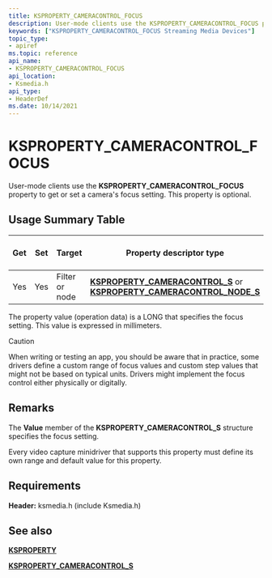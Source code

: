 ```yaml
---
title: KSPROPERTY_CAMERACONTROL_FOCUS
description: User-mode clients use the KSPROPERTY_CAMERACONTROL_FOCUS property to get or set a camera's focus setting. This property is optional.
keywords: ["KSPROPERTY_CAMERACONTROL_FOCUS Streaming Media Devices"]
topic_type:
- apiref
ms.topic: reference
api_name:
- KSPROPERTY_CAMERACONTROL_FOCUS
api_location:
- Ksmedia.h
api_type:
- HeaderDef
ms.date: 10/14/2021
---
```


# KSPROPERTY_CAMERACONTROL_FOCUS

User-mode clients use the **KSPROPERTY_CAMERACONTROL_FOCUS** property to get or set a camera's focus setting. This property is optional.

## Usage Summary Table

| Get | Set | Target | Property descriptor type | Property value type |
|--|--|--|--|--|
| Yes | Yes | Filter or node | [**KSPROPERTY_CAMERACONTROL_S**](/windows-hardware/drivers/ddi/ksmedia/ns-ksmedia-ksproperty_cameracontrol_s) or [**KSPROPERTY_CAMERACONTROL_NODE_S**](/windows-hardware/drivers/ddi/ksmedia/ns-ksmedia-ksproperty_cameracontrol_node_s) | LONG |

The property value (operation data) is a LONG that specifies the focus setting. This value is expressed in millimeters.

> [!CAUTION]
> When writing or testing an app, you should be aware that in practice, some drivers define a custom range of focus values and custom step values that might not be based on typical units. Drivers might implement the focus control either physically or digitally.

## Remarks

The **Value** member of the **KSPROPERTY_CAMERACONTROL_S** structure specifies the focus setting.

Every video capture minidriver that supports this property must define its own range and default value for this property.

## Requirements

**Header:** ksmedia.h (include Ksmedia.h)

## See also

[**KSPROPERTY**](ksproperty-structure.md)

[**KSPROPERTY_CAMERACONTROL_S**](/windows-hardware/drivers/ddi/ksmedia/ns-ksmedia-ksproperty_cameracontrol_s)
